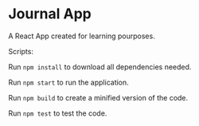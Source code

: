 # Journal App

A React App created for learning pourposes.

Scripts:

Run `npm install` to download all dependencies needed.

Run `npm start` to run the application.

Run `npm build` to create a minified version of the code.

Run `npm test` to test the code.
